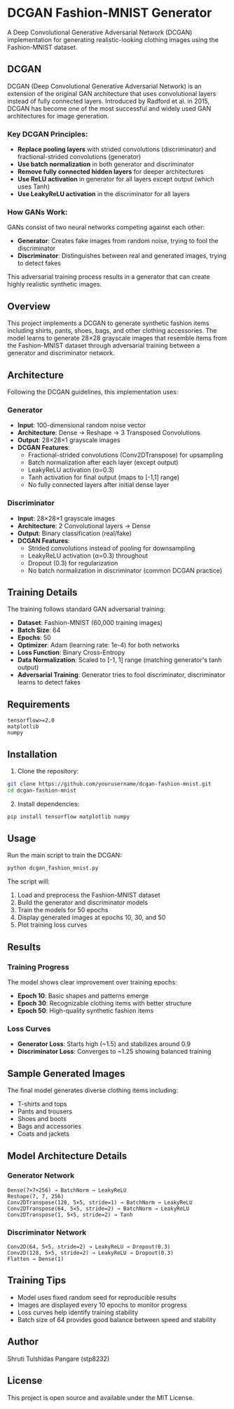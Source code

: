 # DCGAN Fashion-MNIST Generator

A Deep Convolutional Generative Adversarial Network (DCGAN) implementation for generating realistic-looking clothing images using the Fashion-MNIST dataset.

## DCGAN

DCGAN (Deep Convolutional Generative Adversarial Network) is an extension of the original GAN architecture that uses convolutional layers instead of fully connected layers. Introduced by Radford et al. in 2015, DCGAN has become one of the most successful and widely used GAN architectures for image generation.

### Key DCGAN Principles:
- **Replace pooling layers** with strided convolutions (discriminator) and fractional-strided convolutions (generator)
- **Use batch normalization** in both generator and discriminator
- **Remove fully connected hidden layers** for deeper architectures
- **Use ReLU activation** in generator for all layers except output (which uses Tanh)
- **Use LeakyReLU activation** in the discriminator for all layers

### How GANs Work:
GANs consist of two neural networks competing against each other:
- **Generator**: Creates fake images from random noise, trying to fool the discriminator
- **Discriminator**: Distinguishes between real and generated images, trying to detect fakes

This adversarial training process results in a generator that can create highly realistic synthetic images.

## Overview

This project implements a DCGAN to generate synthetic fashion items including shirts, pants, shoes, bags, and other clothing accessories. The model learns to generate 28×28 grayscale images that resemble items from the Fashion-MNIST dataset through adversarial training between a generator and discriminator network.

## Architecture

Following the DCGAN guidelines, this implementation uses:

### Generator
- **Input**: 100-dimensional random noise vector
- **Architecture**: Dense → Reshape → 3 Transposed Convolutions
- **Output**: 28×28×1 grayscale images
- **DCGAN Features**:
  - Fractional-strided convolutions (Conv2DTranspose) for upsampling
  - Batch normalization after each layer (except output)
  - LeakyReLU activation (α=0.3)
  - Tanh activation for final output (maps to [-1,1] range)
  - No fully connected layers after initial dense layer

### Discriminator
- **Input**: 28×28×1 grayscale images
- **Architecture**: 2 Convolutional layers → Dense
- **Output**: Binary classification (real/fake)
- **DCGAN Features**:
  - Strided convolutions instead of pooling for downsampling
  - LeakyReLU activation (α=0.3) throughout
  - Dropout (0.3) for regularization
  - No batch normalization in discriminator (common DCGAN practice)

## Training Details

The training follows standard GAN adversarial training:

- **Dataset**: Fashion-MNIST (60,000 training images)
- **Batch Size**: 64
- **Epochs**: 50
- **Optimizer**: Adam (learning rate: 1e-4) for both networks
- **Loss Function**: Binary Cross-Entropy
- **Data Normalization**: Scaled to [-1, 1] range (matching generator's tanh output)
- **Adversarial Training**: Generator tries to fool discriminator, discriminator learns to detect fakes

## Requirements

```
tensorflow>=2.0
matplotlib
numpy
```

## Installation

1. Clone the repository:
```bash
git clone https://github.com/yourusername/dcgan-fashion-mnist.git
cd dcgan-fashion-mnist
```

2. Install dependencies:
```bash
pip install tensorflow matplotlib numpy
```

## Usage

Run the main script to train the DCGAN:

```python
python dcgan_fashion_mnist.py
```

The script will:
1. Load and preprocess the Fashion-MNIST dataset
2. Build the generator and discriminator models
3. Train the models for 50 epochs
4. Display generated images at epochs 10, 30, and 50
5. Plot training loss curves

## Results

### Training Progress

The model shows clear improvement over training epochs:

- **Epoch 10**: Basic shapes and patterns emerge
- **Epoch 30**: Recognizable clothing items with better structure
- **Epoch 50**: High-quality synthetic fashion items

### Loss Curves

- **Generator Loss**: Starts high (~1.5) and stabilizes around 0.9
- **Discriminator Loss**: Converges to ~1.25 showing balanced training

## Sample Generated Images

The final model generates diverse clothing items including:
- T-shirts and tops
- Pants and trousers
- Shoes and boots
- Bags and accessories
- Coats and jackets



## Model Architecture Details

### Generator Network
```
Dense(7×7×256) → BatchNorm → LeakyReLU
Reshape(7, 7, 256)
Conv2DTranspose(128, 5×5, stride=1) → BatchNorm → LeakyReLU
Conv2DTranspose(64, 5×5, stride=2) → BatchNorm → LeakyReLU
Conv2DTranspose(1, 5×5, stride=2) → Tanh
```

### Discriminator Network
```
Conv2D(64, 5×5, stride=2) → LeakyReLU → Dropout(0.3)
Conv2D(128, 5×5, stride=2) → LeakyReLU → Dropout(0.3)
Flatten → Dense(1)
```

## Training Tips

- Model uses fixed random seed for reproducible results
- Images are displayed every 10 epochs to monitor progress
- Loss curves help identify training stability
- Batch size of 64 provides good balance between speed and stability

## Author

Shruti Tulshidas Pangare (stp8232)

## License

This project is open source and available under the MIT License.
